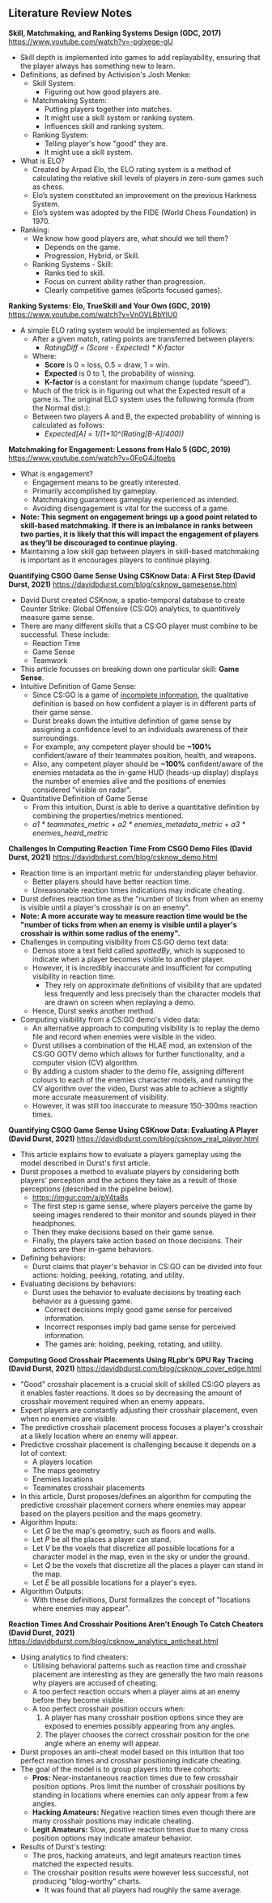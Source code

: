 ## Literature Review Notes

**Skill, Matchmaking, and Ranking Systems Design (GDC, 2017)**
https://www.youtube.com/watch?v=-pglxege-gU
- Skill depth is implemented into games to add replayability, ensuring that the player always has something new to learn.
- Definitions, as defined by Activision's Josh Menke:
	- Skill System:
		- Figuring out how good players are.
	- Matchmaking System:
		- Putting players together into matches.
		- It might use a skill system or ranking system.
		- Influences skill and ranking system.
	- Ranking System:
		- Telling player's how "good" they are.
		- It might use a skill system.
- What is ELO?
	- Created by Arpad Elo, the ELO rating system is a method of calculating the relative skill levels of players in zero-sum games such as chess.
	- Elo’s system constituted an improvement on the previous Harkness System.
	- Elo’s system was adopted by the FIDE (World Chess Foundation) in 1970.
- Ranking:
	- We know how good players are, what should we tell them?
		- Depends on the game.
		- Progression, Hybrid, or Skill.
	- Ranking Systems - Skill:
		- Ranks tied to skill.
		- Focus on current ability rather than progression.
		- Clearly competitive games (eSports focused games).

**Ranking Systems: Elo, TrueSkill and Your Own (GDC, 2019)**
https://www.youtube.com/watch?v=VnOVLBbYlU0
- A simple ELO rating system would be implemented as follows:
	- After a given match, rating points are transferred between players:
		- *RatingDiff = (Score - Expected) \* K-factor*
	- Where:
		- **Score** is 0 = loss, 0.5 = draw, 1 = win.
		- **Expected** is 0 to 1, the probability of winning.
		- **K-factor** is a constant for maximum change (update “speed”).
	- Much of the trick is in figuring out what the Expected result of a game is. The original ELO system uses the following formula (from the Normal dist.):
	- Between two players A and B, the expected probability of winning is calculated as follows:
		- *Expected[A] = 1/(1+10^(Rating[B-A]/400))*

**Matchmaking for Engagement: Lessons from Halo 5 (GDC, 2019)**
https://www.youtube.com/watch?v=0FoG4Jtpebs
- What is engagement?
	- Engagement means to be greatly interested.
	- Primarily accomplished by gameplay.
	- Matchmaking guarantees gameplay experienced as intended.
	- Avoiding disengagement is vital for the success of a game.
- **Note: This segment on engagement brings up a good point related to skill-based matchmaking. If there is an imbalance in ranks between two parties, it is likely that this will impact the engagement of players as they’ll be discouraged to continue playing.**
- Maintaining a low skill gap between players in skill-based matchmaking is important as it encourages players to continue playing.

**Quantifying CSGO Game Sense Using CSKnow Data: A First Step (David Durst, 2021)**
https://davidbdurst.com/blog/csknow_gamesense.html
- David Durst created CSKnow, a spatio-temporal database to create Counter Strike: Global Offensive (CS:GO) analytics, to quantitively measure game sense.
- There are many different skills that a CS:GO player must combine to be successful. These include:
	- Reaction Time
	- Game Sense
	- Teamwork
- This article focusses on breaking down one particular skill: **Game Sense**.
- Intuitive Definition of Game Sense:
	- Since CS:GO is a game of [incomplete information](https://en.wikipedia.org/wiki/Complete_information), the qualitative definition is based on how confident a player is in different parts of their game sense.
	- Durst breaks down the intuitive definition of game sense by assigning a confidence level to an individuals awareness of their surroundings.
	- For example, any competent player should be **~100%** confident/aware of their teammates position, health, and weapons.
	- Also, any competent player should be **~100%** confident/aware of the enemies metadata as the in-game HUD (heads-up display) displays the number of enemies alive and the positions of enemies considered "visible on radar".
- Quantitative Definition of Game Sense
	- From this intuition, Durst is able to derive a quantitative definition by combining the properties/metrics mentioned.
	- *a1 \* teammates_metric + a2 \* enemies_metadata_metric + a3 \* enemies_heard_metric*

**Challenges In Computing Reaction Time From CSGO Demo Files (David Durst, 2021)**
https://davidbdurst.com/blog/csknow_demo.html
- Reaction time is an important metric for understanding player behavior.
	- Better players should have better reaction time.
	- Unreasonable reaction times indications may indicate cheating.
- Durst defines reaction time as the "number of ticks from when an enemy is visible until a player's crosshair is on an enemy".
- **Note: A more accurate way to measure reaction time would be the "number of ticks from when an enemy is visible until a player's crosshair is within some radius of the enemy".**
- Challenges in computing visibility from CS:GO demo text data:
	- Demos store a text field called *spottedBy*, which is supposed to indicate when a player becomes visible to another player.
	- However, it is incredibly inaccurate and insufficient for computing visibility in reaction time.
		- They rely on approximate definitions of visibility that are updated less frequently and less precisely than the character models that are drawn on screen when replaying a demo.
	- Hence, Durst seeks another method.
- Computing visibility from a CS:GO demo's video data:
	- An alternative approach to computing visibility is to replay the demo file and record when enemies were visible in the video.
	- Durst utilises a combination of the HLAE mod, an extension of the CS:GO GOTV demo which allows for further functionality, and a computer vision (CV) algorithm.
	- By adding a custom shader to the demo file, assigning different colours to each of the enemies character models, and running the CV algorithm over the video, Durst was able to achieve a slightly more accurate measurement of visibility. 
	- However, it was still too inaccurate to measure 150-300ms reaction times.

**Quantifying CSGO Game Sense Using CSKnow Data: Evaluating A Player (David Durst, 2021)**
https://davidbdurst.com/blog/csknow_real_player.html
- This article explains how to evaluate a players gameplay using the model described in Durst's first article.
- Durst proposes a method to evaluate players by considering both players' perception and the actions they take as a result of those perceptions (described in the pipeline below).
	- https://imgur.com/a/pY4taBs
	- The first step is game sense, where players perceive the game by seeing images rendered to their monitor and sounds played in their headphones.
	- Then they make decisions based on their game sense.
	- Finally, the players take action based on those decisions. Their actions are their in-game behaviors.
- Defining behaviors:
	- Durst claims that player's behavior in CS:GO can be divided into four actions: holding, peeking, rotating, and utility.
- Evaluating decisions by behaviors:
	- Durst uses the behavior to evaluate decisions by treating each behavior as a guessing game.
		- Correct decisions imply good game sense for perceived information.
		- Incorrect responses imply bad game sense for perceived information.
		- The games are: holding, peeking, rotating, and utility.

**Computing Good Crosshair Placements Using RLpbr’s GPU Ray Tracing (David Durst, 2021)**
https://davidbdurst.com/blog/csknow_cover_edge.html
- "Good" crosshair placement is a crucial skill of skilled CS:GO players as it enables faster reactions. It does so by decreasing the amount of crosshair movement required when an enemy appears.
- Expert players are constantly adjusting their crosshair placement, even when no enemies are visible.
- The predictive crosshair placement process focuses a player's crosshair at a likely location where an enemy will appear.
- Predictive crosshair placement is challenging because it depends on a lot of context:
	- A players location
	- The maps geometry
	- Enemies locations
	- Teammates crosshair placements
- In this article, Durst proposes/defines an algorithm for computing the predictive crosshair placement corners where enemies may appear based on the players position and the maps geometry.
- Algorithm Inputs:
	- Let *G* be the map's geometry, such as floors and walls.
	- Let *P* be all the places a player can stand.
	- Let *V* be the voxels that discretize all possible locations for a character model in the map, even in the sky or under the ground.
	- Let *Q* be the voxels that discretize all the places a player can stand in the map.
	- Let *E* be all possible locations for a player's eyes.
- Algorithm Outputs:
	- With these definitions, Durst formalizes the concept of "locations where enemies may appear".

**Reaction Times And Crosshair Positions Aren't Enough To Catch Cheaters (David Durst, 2021)**
https://davidbdurst.com/blog/csknow_analytics_anticheat.html
- Using analytics to find cheaters:
	- Utilising behavioral patterns such as reaction time and crosshair placement are interesting as they are generally the two main reasons why players are accused of cheating.
	- A too perfect reaction occurs when a player aims at an enemy before they become visible.
	- A too perfect crosshair position occurs when:
		1. A player has many crosshair position options since they are exposed to enemies possibly appearing from any angles.
		2. The player chooses the correct crosshair position for the one angle where an enemy will appear.
- Durst proposes an anti-cheat model based on this intuition that too perfect reaction times and crosshair positioning indicate cheating.
- The goal of the model is to group players into three cohorts:
	- **Pros:** Near-instantaneous reaction times due to few crosshair position options. Pros limit the number of crosshair positions by standing in locations where enemies can only appear from a few angles.
	- **Hacking Amateurs:** Negative reaction times even though there are many crosshair positions may indicate cheating.
	- **Legit Amateurs:** Slow, positive reaction times due to many cross position options may indicate amateur behavior.
- Results of Durst's testing:
	- The pros, hacking amateurs, and legit amateurs reaction times matched the expected results.
	- The crosshair position results were however less successful, not producing "blog-worthy" charts.
		- It was found that all players had roughly the same average.